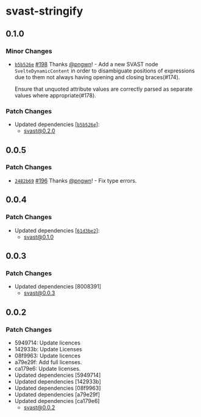 # svast-stringify

## 0.1.0

### Minor Changes

- [`b5b526e`](https://github.com/pngwn/MDsveX/commit/b5b526e1a1e112969e9ea1463eae82aab3c0fec2) [#198](https://github.com/pngwn/MDsveX/pull/198) Thanks [@pngwn](https://github.com/pngwn)! - Add a new SVAST node `SvelteDynamicContent` in order to disambiguate positions of expressions due to them not always having opening and closing braces(#174).

  Ensure that unquoted attribute values are correctly parsed as separate values where appropriate(#178).

### Patch Changes

- Updated dependencies [[`b5b526e`](https://github.com/pngwn/MDsveX/commit/b5b526e1a1e112969e9ea1463eae82aab3c0fec2)]:
  - svast@0.2.0

## 0.0.5

### Patch Changes

- [`2482b69`](https://github.com/pngwn/MDsveX/commit/2482b692b335810aaa42e2ea8957b4b675360866) [#196](https://github.com/pngwn/MDsveX/pull/196) Thanks [@pngwn](https://github.com/pngwn)! - Fix type errors.

## 0.0.4

### Patch Changes

- Updated dependencies [[`61d3be2`](https://github.com/pngwn/MDsveX/commit/61d3be2606c01efb2a786d53eef381a005beced1)]:
  - svast@0.1.0

## 0.0.3

### Patch Changes

- Updated dependencies [8008391]
  - svast@0.0.3

## 0.0.2

### Patch Changes

- 5949714: Update licences
- 142933b: Update Licenses
- 08f9963: Update licences
- a79e29f: Add full licenses.
- ca179e6: Update licenses.
- Updated dependencies [5949714]
- Updated dependencies [142933b]
- Updated dependencies [08f9963]
- Updated dependencies [a79e29f]
- Updated dependencies [ca179e6]
  - svast@0.0.2
